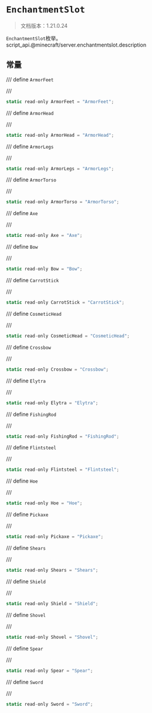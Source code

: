 # `EnchantmentSlot`

> 文档版本：1.21.0.24

`EnchantmentSlot`枚举。script_api.@minecraft/server.enchantmentslot.description

## 常量

/// define
`ArmorFeet`


///

```js
static read-only ArmorFeet = "ArmorFeet";
```


/// define
`ArmorHead`


///

```js
static read-only ArmorHead = "ArmorHead";
```


/// define
`ArmorLegs`


///

```js
static read-only ArmorLegs = "ArmorLegs";
```


/// define
`ArmorTorso`


///

```js
static read-only ArmorTorso = "ArmorTorso";
```


/// define
`Axe`


///

```js
static read-only Axe = "Axe";
```


/// define
`Bow`


///

```js
static read-only Bow = "Bow";
```


/// define
`CarrotStick`


///

```js
static read-only CarrotStick = "CarrotStick";
```


/// define
`CosmeticHead`


///

```js
static read-only CosmeticHead = "CosmeticHead";
```


/// define
`Crossbow`


///

```js
static read-only Crossbow = "Crossbow";
```


/// define
`Elytra`


///

```js
static read-only Elytra = "Elytra";
```


/// define
`FishingRod`


///

```js
static read-only FishingRod = "FishingRod";
```


/// define
`Flintsteel`


///

```js
static read-only Flintsteel = "Flintsteel";
```


/// define
`Hoe`


///

```js
static read-only Hoe = "Hoe";
```


/// define
`Pickaxe`


///

```js
static read-only Pickaxe = "Pickaxe";
```


/// define
`Shears`


///

```js
static read-only Shears = "Shears";
```


/// define
`Shield`


///

```js
static read-only Shield = "Shield";
```


/// define
`Shovel`


///

```js
static read-only Shovel = "Shovel";
```


/// define
`Spear`


///

```js
static read-only Spear = "Spear";
```


/// define
`Sword`


///

```js
static read-only Sword = "Sword";
```

